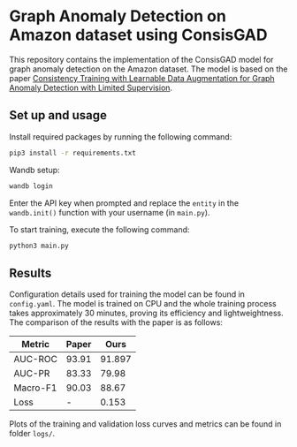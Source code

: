 # Graph Anomaly Detection on Amazon dataset using ConsisGAD

This repository contains the implementation of the ConsisGAD model for graph anomaly detection on the Amazon dataset. The model is based on the paper [Consistency Training with Learnable Data Augmentation for Graph Anomaly Detection with Limited Supervision](https://openreview.net/pdf?id=elMKXvhhQ9).

## Set up and usage
Install required packages by running the following command:
```bash
pip3 install -r requirements.txt
``` 

Wandb setup:
```bash
wandb login
```
Enter the API key when prompted and replace the `entity` in the `wandb.init()` function with your username (in `main.py`).

To start training, execute the following command:
```bash
python3 main.py
```

## Results
Configuration details used for training the model can be found in `config.yaml`. The model is trained on CPU and the whole training process takes approximately 30 minutes, proving its efficiency and lightweightness. The comparison of the results with the paper is as follows:

| Metric | Paper | Ours |
| --- | --- | --- |
| AUC-ROC | 93.91 | 91.897 |
| AUC-PR | 83.33 | 79.98 |
| Macro-F1 | 90.03 | 88.67 |
| Loss | - | 0.153 |

Plots of the training and validation loss curves and metrics can be found in folder `logs/`.




